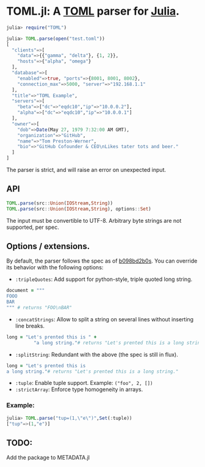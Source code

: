 # TOML.jl: A [TOML](https://github.com/mojombo/toml) parser for [Julia](julialang.org).

```Julia
julia> require("TOML")

julia> TOML.parse(open("test.toml"))
[
  "clients"=>[
    "data"=>{{"gamma", "delta"}, {1, 2}},
    "hosts"=>{"alpha", "omega"}
  ],
  "database"=>[
    "enabled"=>true, "ports"=>{8001, 8001, 8002},
    "connection_max"=>5000, "server"=>"192.168.1.1"
  ],
  "title"=>"TOML Example",
  "servers"=>[
    "beta"=>["dc"=>"eqdc10","ip"=>"10.0.0.2"],
    "alpha"=>["dc"=>"eqdc10","ip"=>"10.0.0.1"]
  ],
  "owner"=>[
    "dob"=>Date(May 27, 1979 7:32:00 AM GMT),
    "organization"=>"GitHub",
    "name"=>"Tom Preston-Werner",
    "bio"=>"GitHub Cofounder & CEO\nLikes tater tots and beer."
  ]
]
```

The parser is strict, and will raise an error on unexpected input.

## API

```Julia
TOML.parse(src::Union(IOStream,String))
TOML.parse(src::Union(IOStream,String), options::Set)
```

The input must be convertible to UTF-8. Arbitrary byte strings are not supported, per spec.

## Options / extensions.

By default, the parser follows the spec as of [b098bd2b0s](https://github.com/mojombo/toml/tree/b098bd2b06920b69102bd4929cc5d7784893a123). You can override its behavior with the following options:

 * `:tripleQuotes`: Add support for python-style, triple quoted long string.

```CoffeeScript
document = """
FOOO
BAR
""" # returns "FOO\nBAR"
```
 * `:concatStrings`: Allow to split a string on several lines without inserting line breaks.

```CoffeeScript
long = "Let's prented this is " +
          "a long string."# returns "Let's prented this is a long string."
```
 * `:splitString`: Redundant with the above (the spec is still in flux).

```CoffeeScript
long = "Let's prented this is 
a long string."# returns "Let's prented this is a long string."
```
 * `:tuple`: Enable tuple support. Example: `("foo", 2, [])`
 * `:strictArray`: Enforce type homogeneity in arrays.

### Example:

```Julia
julia> TOML.parse("tup=(1,\"e\")",Set(:tuple))
["tup"=>(1,"e")]
```

## TODO:

Add the package to METADATA.jl
